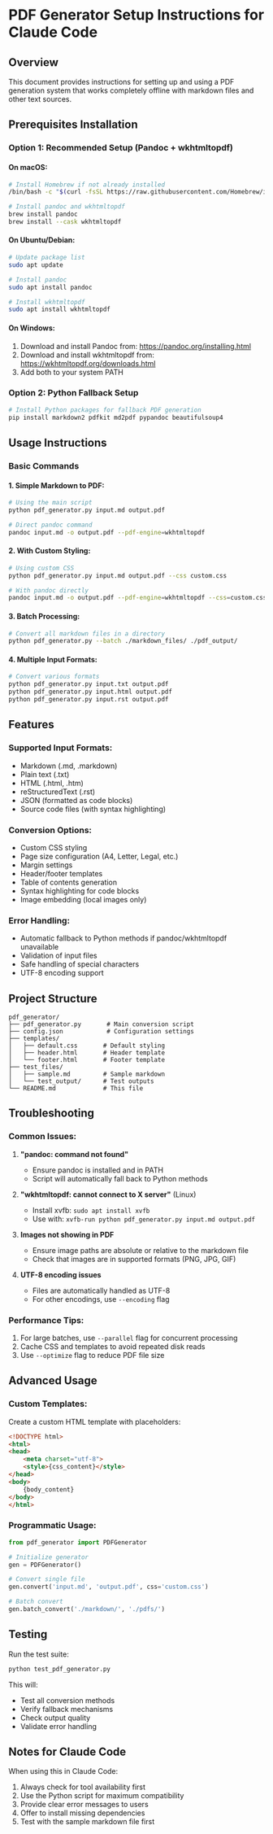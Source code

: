 # PDF Generator Setup Instructions for Claude Code

## Overview
This document provides instructions for setting up and using a PDF generation system that works completely offline with markdown files and other text sources.

## Prerequisites Installation

### Option 1: Recommended Setup (Pandoc + wkhtmltopdf)

#### On macOS:
```bash
# Install Homebrew if not already installed
/bin/bash -c "$(curl -fsSL https://raw.githubusercontent.com/Homebrew/install/HEAD/install.sh)"

# Install pandoc and wkhtmltopdf
brew install pandoc
brew install --cask wkhtmltopdf
```

#### On Ubuntu/Debian:
```bash
# Update package list
sudo apt update

# Install pandoc
sudo apt install pandoc

# Install wkhtmltopdf
sudo apt install wkhtmltopdf
```

#### On Windows:
1. Download and install Pandoc from: https://pandoc.org/installing.html
2. Download and install wkhtmltopdf from: https://wkhtmltopdf.org/downloads.html
3. Add both to your system PATH

### Option 2: Python Fallback Setup
```bash
# Install Python packages for fallback PDF generation
pip install markdown2 pdfkit md2pdf pypandoc beautifulsoup4
```

## Usage Instructions

### Basic Commands

#### 1. Simple Markdown to PDF:
```bash
# Using the main script
python pdf_generator.py input.md output.pdf

# Direct pandoc command
pandoc input.md -o output.pdf --pdf-engine=wkhtmltopdf
```

#### 2. With Custom Styling:
```bash
# Using custom CSS
python pdf_generator.py input.md output.pdf --css custom.css

# With pandoc directly
pandoc input.md -o output.pdf --pdf-engine=wkhtmltopdf --css=custom.css
```

#### 3. Batch Processing:
```bash
# Convert all markdown files in a directory
python pdf_generator.py --batch ./markdown_files/ ./pdf_output/
```

#### 4. Multiple Input Formats:
```bash
# Convert various formats
python pdf_generator.py input.txt output.pdf
python pdf_generator.py input.html output.pdf
python pdf_generator.py input.rst output.pdf
```

## Features

### Supported Input Formats:
- Markdown (.md, .markdown)
- Plain text (.txt)
- HTML (.html, .htm)
- reStructuredText (.rst)
- JSON (formatted as code blocks)
- Source code files (with syntax highlighting)

### Conversion Options:
- Custom CSS styling
- Page size configuration (A4, Letter, Legal, etc.)
- Margin settings
- Header/footer templates
- Table of contents generation
- Syntax highlighting for code blocks
- Image embedding (local images only)

### Error Handling:
- Automatic fallback to Python methods if pandoc/wkhtmltopdf unavailable
- Validation of input files
- Safe handling of special characters
- UTF-8 encoding support

## Project Structure

```
pdf_generator/
├── pdf_generator.py       # Main conversion script
├── config.json            # Configuration settings
├── templates/
│   ├── default.css       # Default styling
│   ├── header.html       # Header template
│   └── footer.html       # Footer template
├── test_files/
│   ├── sample.md         # Sample markdown
│   └── test_output/      # Test outputs
└── README.md             # This file
```

## Troubleshooting

### Common Issues:

1. **"pandoc: command not found"**
   - Ensure pandoc is installed and in PATH
   - Script will automatically fall back to Python methods

2. **"wkhtmltopdf: cannot connect to X server"** (Linux)
   - Install xvfb: `sudo apt install xvfb`
   - Use with: `xvfb-run python pdf_generator.py input.md output.pdf`

3. **Images not showing in PDF**
   - Ensure image paths are absolute or relative to the markdown file
   - Check that images are in supported formats (PNG, JPG, GIF)

4. **UTF-8 encoding issues**
   - Files are automatically handled as UTF-8
   - For other encodings, use `--encoding` flag

### Performance Tips:

1. For large batches, use `--parallel` flag for concurrent processing
2. Cache CSS and templates to avoid repeated disk reads
3. Use `--optimize` flag to reduce PDF file size

## Advanced Usage

### Custom Templates:
Create a custom HTML template with placeholders:
```html
<!DOCTYPE html>
<html>
<head>
    <meta charset="utf-8">
    <style>{css_content}</style>
</head>
<body>
    {body_content}
</body>
</html>
```

### Programmatic Usage:
```python
from pdf_generator import PDFGenerator

# Initialize generator
gen = PDFGenerator()

# Convert single file
gen.convert('input.md', 'output.pdf', css='custom.css')

# Batch convert
gen.batch_convert('./markdown/', './pdfs/')
```

## Testing

Run the test suite:
```bash
python test_pdf_generator.py
```

This will:
- Test all conversion methods
- Verify fallback mechanisms
- Check output quality
- Validate error handling

## Notes for Claude Code

When using this in Claude Code:
1. Always check for tool availability first
2. Use the Python script for maximum compatibility
3. Provide clear error messages to users
4. Offer to install missing dependencies
5. Test with the sample markdown file first
